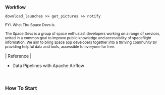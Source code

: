 

**Workflow**

```
download_launches >> get_pictures >> notify
```

<small>
FYI. What The Space Devs is.

The Space Devs is a group of space enthusiast developers working on a range of services, 
united in a common goal to improve public knowledge and accessibility of spaceflight information. 
We aim to bring space app developers together into a thriving community by providing helpful data and tools, accessible to everyone for free.
</small>


| Reference | 
- Data Pipelines with Apache Airflow

<br/>

### How To Start
